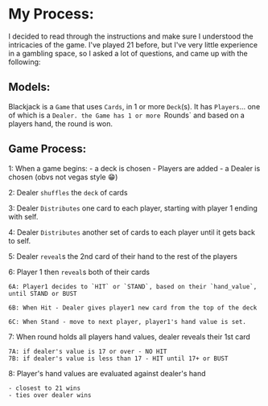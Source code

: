 # My Process:

I decided to read through the instructions and make sure I understood the intricacies of the game. I've played 21 before, but I've very little experience in a gambling space, so I asked a lot of questions, and came up with the following: 

## Models:

Blackjack is a `Game` that uses `Cards`, in 1 or more `Deck`(s). It has `Players`... one of which is a `Dealer. the Game has 1 or more `Rounds` and based on a players hand, the round is won. 

## Game Process: 

1: When a game begins:
	- a deck is chosen
	- Players are added
	- a Dealer is chosen (obvs not vegas style 😁)

2: Dealer `shuffles` the `deck` of cards

3: Dealer `Distributes` one card to each player, starting with player 1 ending with self.

4: Dealer `Distributes` another set of cards to each player until it gets back to self.

5: Dealer `reveal`s the 2nd card of their hand to the rest of the players

6: Player 1 then `reveal`s both of their cards

	6A: Player1 decides to `HIT` or `STAND`, based on their `hand_value`, until STAND or BUST

	6B: When Hit - Dealer gives player1 new card from the top of the deck

	6C: When Stand - move to next player, player1's hand value is set.

7: When round holds all players hand values, dealer reveals their 1st card

	7A: if dealer's value is 17 or over - NO HIT
	7B: if dealer's value is less than 17 - HIT until 17+ or BUST

8: Player's hand values are evaluated against dealer's hand

	- closest to 21 wins
	- ties over dealer wins
	
